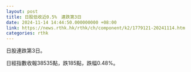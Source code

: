 ```yaml
---
layout: post
title: 日股低收近0.5%　連跌第3日
date: 2024-11-14 14:44:50.000000000 +08:00
link: https://news.rthk.hk/rthk/ch/component/k2/1779121-20241114.htm
categories: rthk
---
```


日股連跌第3日。

日經指數收報38535點，跌185點，跌幅0.48%。
